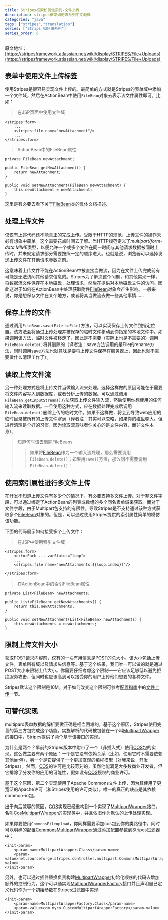 ```yaml
---
title: Stripes框架如何做系列-文件上传
description: stripes框架如何做系列中文翻译
categories: "java"
tags: ["stripes","translation"]
series: ["Strips 如何做系列"]
series_order: 6
---
```


原文地址：[https://stripesframework.atlassian.net/wiki/display/STRIPES/File+Uploads](https://stripesframework.atlassian.net/wiki/display/STRIPES/File+Uploads)


## 表单中使用文件上传标签

使用Stripes是很容易实现文件上传的。最简单的方式就是Stripes的表单域中添加一个文件域，然后在ActionBean中使用`FileBean`对象去表示该文件属性即可。比如：

> 在JSP页面中使用文件域
>
	<stripes:form>
	    ...
	    <stripes:file name="newAttachment"/>
	    ...
	</stripes:form>

> ActionBean中的FileBean属性
>
	private FileBean newAttachment;
>	 
	public FileBean getNewAttachment() {
	    return newAttachment;
	}
>	 
	public void setNewAttachment(FileBean newAttachment) {
	    this.newAttachment = newAttachment;
	}


这里是有必要去看下关于[FileBean]类的具体文档描述.


## 处理上传文件

仅仅有上述代码还不能真正的完成上传。受限于HTTP的规范，上传文件的操作未必有想象中简单。这个需要花点时间去了解。当HTTP规范定义了*multipart/form-data MIME*类型，以便允许一个或多个文件在同一时间与其他请求数据被同时上传时，并未规定请求部分需要按照一定的顺序进入。也就是说，浏览器可以选择发送上传文件在其他请求参数之前。

这意味着上传文件不能在ActionBean中被直接当做流，因为在文件上传完成前有可能是无法访问其他请求信息的。Stripes为了解决这个问题，和其他实现一样，将数据流文件保存在本地磁盘，处理请求，然后在提供对本地磁盘文件的访问。因此这对于如何在ActionBean中处理获取附件[FileBean]对象会产生影响。一般来说，你是想保存文件在某个地方，或者将其当做流去做一些其他事情……


## 保存上传的文件

通过调用`FileBean.save(File toFile)`方法，可以实现保存上传文件到指定位置。该方法会将通过上传处理并被保存的临时文件移动到你指定的本地文件中。如果调用该方法，临时文件被移走了，因此是不需要（实际上也是不需要的）调用`FileBean.delete()`将其删除的（译者注：save方法调用的是File的rename方法，同时调用save方法也就意味是要将上传文件保存在服务器上，因此也就不需要做什么清理工作了）。

## 读取上传文件流

另一种处理方式是将上传文件当做输入流来处理。选择这样做的原因可能在于需要将文件内容写入到数据库，或者分析上传的数据。可以通过调用`FileBean.getInputStream()`方法获取上传文件输入流，然后使用你想使用的任何输入流来读取数据。一旦使用这种方式，应在数据处理完成后调用`FileBean.delete()`删除上传的临时文件。如果不这样做，将会到导致web应用的临时目录被所有的上传文件塞满（译者注：其实可以忽略，如果你的磁盘够大。但进行清理是个好的习惯，因为读取流意味者你关心的是文件内容，而非文件本身）。

> 知道何时该去删除FileBeans
>
> > 如果将[FileBean]作为一个输入流处理，那么需要调用`FileBean.delete()`；如果用`save()`方法，那么则不需要调用`FileBean.delete()`！

## 使用索引属性进行多文件上传

在开发不知道上传文件有多少个的情况下，有必要支持多文件上传。对于非文件字段，可以通过绑定了ActionBean的列表或数组的多个同名表单域来获取。而对于文件字段，由于Multipart包支持的有限性，导致Stripes是不支持通过该种方式获取多个[FileBean]对象的。但是，可以通过使用Stripes提供的索引属性简单的模仿该功能。

下面的代码展示如何接受多个上传文件：

> 在JSP中使用索引文件域
>
	<stripes:form>
	    <c:forEach ... varStatus="loop">
	    ...
	    <stripes:file name="newAttachments[${loop.index}]"/>
	    ...
	</stripes:form>

> 在ActionBean中的索引FileBean属性
>
	private List<FileBean> newAttachments;
>	 
	public List<FileBean> getNewAttachments() {
	    return this.newAttachments;
	}
>	 
	public void setNewAttachment(List<FileBean> newAttachments) {
	    this.newAttachments = newAttachments;
	}

## 限制上传文件大小

获取POST请求内容前，仅有的一块有用信息是POST的总大小。该大小包括上传文件，表单所有域以及请求头信息等。基于这个结果，我们唯一可以做的就是通过POST大小来限制上传大小。你需要仔细考虑这个限制——它应该足够低以避免拒绝服务攻击，但同时也应该高到可以接受你的用户上传他们想要的各种文件。

Stripes默认这个限制是10M。对于如何改变这个限制可参考[配置指南](https://stripesframework.atlassian.net/wiki/display/STRIPES/Configuration+Reference)中的[文件上传](https://stripesframework.atlassian.net/wiki/display/STRIPES/Configuration+Reference)一节。


## 可替代实现

multipard表单数据的解析要做正确是相当困难的，基于这个原因，Stripes使用完善的第三方包完成这个功能。实施解析的代码被包装在一个叫[MultipartWrapper]的接口中，Stripes提供了两个基于该接口的实现。

为什么是两个？早前的Stripes版本中附带了一个（非插入式）使用[COS]包的实现。这么做主要有两个原因：一个是它没有依赖关系（比如，使用它时不需要依赖其他jar包），另一个是它提供了一个更加直观的编程模型（对我来说，开发Stripes）。然而，[COS]的许可是比较苛刻的，虽然他能满足大多数商业开发者，但它排除了分发你的应用的可能性，假如没有[COS]授权的商业许可。

基于这个原因，第二个实现使用了Apache Commons文件上传，因为其使用了更宽泛的Apache许可（和Stripes使用的许可类似）。唯一的真正的缺点是其依赖common-io包。

出于向后兼容的原因，[COS]实现已经重构到一个实现了[MultipartWrapper]接口，名叫[CosMultipartWrapper]的实现类中，并且依旧作为默认的上传处理实现。

如果你要使用`CommonsFileupload`，你同样需要添加cos包到你的类路径中，同时可以明确的配置[CommonsMultipartWrapper]通过添加配置参数到Stripes过滤器中：

	<init-param>
	    <param-name>MultipartWrapper.Class</param-name>
	    <param-value>net.sourceforge.stripes.controller.multipart.CommonsMultipartWrapper</param-value>
	</init-param>

另外，也可以通过插件替换负责构建[MultipartWrapper]初始化顺序的代码去增加额外的控制行为。这个可以通实现[MultipartWrapperFactory]接口并且声明自己定义代码作为一个初始参数在Stripes过滤器中实现:
 

	<init-param>
	    <param-name>MultipartWrapperFactory.Class</param-name>
	    <param-value>com.myco.CustomMultipartWrapperFactory</param-value>
	</init-param>



[FileBean]: http://stripes.sourceforge.net/docs/current/javadoc/net/sourceforge/stripes/action/FileBean.html
[MultipartWrapper]:http://stripes.sourceforge.net/docs/current/javadoc/net/sourceforge/stripes/controller/multipart/MultipartWrapper.html 
[COS]: http://servlets.com/cos/
[CosMultipartWrapper]: http://stripes.sourceforge.net/docs/current/javadoc/net/sourceforge/stripes/controller/multipart/CommonsMultipartWrapper.html
[MultipartWrapperFactory]: http://stripes.sourceforge.net/docs/current/javadoc/net/sourceforge/stripes/controller/multipart/MultipartWrapperFactory.html
[CommonsMultipartWrapper]: http://stripes.sourceforge.net/docs/current/javadoc/net/sourceforge/stripes/controller/multipart/CommonsMultipartWrapper.html